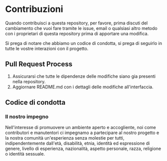 # Contribuzioni

Quando contribuisci a questa repository, per favore, prima discuti del cambiamento che vuoi fare tramite le issue,
email o qualsiasi altro metodo con i proprietari di questa repository prima di apportare una modifica.

Si prega di notare che abbiamo un codice di condotta, si prega di seguirlo in tutte le vostre interazioni con il progetto.

## Pull Request Process

1. Assicurarsi che tutte le dipendenze delle modifiche siano gia presenti nella repository.
2. Aggiornare README.md con i dettagli delle modifiche all'interfaccia.

## Codice di condotta

### Il nostro impegno

Nell'interesse di promuovere un ambiente aperto e accogliente, noi come
contributori e manutentori ci impegnamo a partecipare al nostro progetto e
la nostra comunità un'esperienza senza molestie per tutti, indipendentemente dall'età, disabilità,
etnia, identità ed espressione di genere, livello di esperienza,
nazionalità, aspetto personale, razza, religione o identità sessuale.
